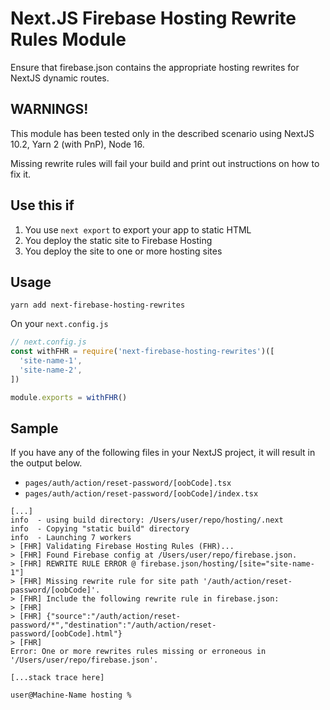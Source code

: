 # Next.JS Firebase Hosting Rewrite Rules Module

Ensure that firebase.json contains the appropriate hosting rewrites for NextJS dynamic routes.

## WARNINGS!

This module has been tested only in the described scenario using NextJS 10.2, Yarn 2 (with PnP), Node 16.

Missing rewrite rules will fail your build and print out instructions on how to fix it.

## Use this if

1. You use `next export` to export your app to static HTML
1. You deploy the static site to Firebase Hosting
1. You deploy the site to one or more hosting sites

## Usage

```
yarn add next-firebase-hosting-rewrites
```

On your `next.config.js`

```js
// next.config.js
const withFHR = require('next-firebase-hosting-rewrites')([
  'site-name-1',
  'site-name-2',
])

module.exports = withFHR()
```

## Sample

If you have any of the following files in your NextJS project, it will result in the output below.

- `pages/auth/action/reset-password/[oobCode].tsx`
- `pages/auth/action/reset-password/[oobCode]/index.tsx`

```
[...]
info  - using build directory: /Users/user/repo/hosting/.next
info  - Copying "static build" directory
info  - Launching 7 workers
> [FHR] Validating Firebase Hosting Rules (FHR)...
> [FHR] Found Firebase config at /Users/user/repo/firebase.json.
> [FHR] REWRITE RULE ERROR @ firebase.json/hosting/[site="site-name-1"]
> [FHR] Missing rewrite rule for site path '/auth/action/reset-password/[oobCode]'.
> [FHR] Include the following rewrite rule in firebase.json:
> [FHR]
> [FHR] {"source":"/auth/action/reset-password/*","destination":"/auth/action/reset-password/[oobCode].html"}
> [FHR]
Error: One or more rewrites rules missing or erroneous in '/Users/user/repo/firebase.json'.

[...stack trace here]

user@Machine-Name hosting %
```
